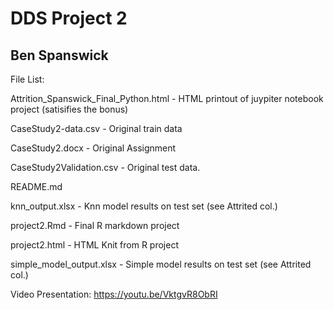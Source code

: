 # DDS Project 2
## Ben Spanswick

File List:


Attrition_Spanswick_Final_Python.html	 - HTML printout of juypiter notebook project (satisifies the bonus)

CaseStudy2-data.csv  - Original train data

CaseStudy2.docx	- Original Assignment 

CaseStudy2Validation.csv	- Original test data.

README.md	

knn_output.xlsx	- Knn model results on test set (see Attrited col.)

project2.Rmd	- Final R markdown project

project2.html	- HTML Knit from R project

simple_model_output.xlsx -	Simple model results on test set (see Attrited col.)


Video Presentation: https://youtu.be/VktgvR8ObRI


